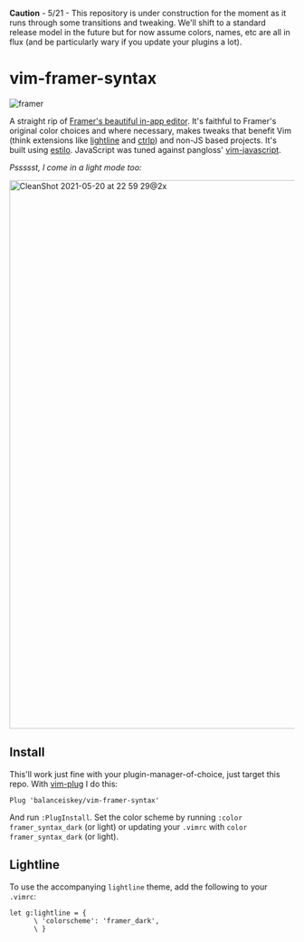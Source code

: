 **Caution** - 5/21 - This repository is under construction for the moment as it runs through some transitions and tweaking. We'll shift to a standard release model in the future but for now assume colors, names, etc are all in flux (and be particularly wary if you update your plugins a lot).

# vim-framer-syntax

![framer](https://user-images.githubusercontent.com/470240/60213611-64a8c380-9853-11e9-9933-b3d42d767a0e.gif)


A straight rip of [Framer's beautiful in-app editor](https://www.framer.com/support/using-framer/code-editor/). It's faithful to Framer's original color choices and where necessary, makes tweaks that benefit Vim (think extensions like [lightline](https://github.com/itchyny/lightline.vim) and [ctrlp](https://github.com/kien/ctrlp.vim)) and non-JS based projects. It's built using [estilo](https://github.com/jacoborus/estilo). JavaScript was tuned against pangloss' [vim-javascript](https://github.com/pangloss/vim-javascript).

_Pssssst, I come in a light mode too:_

<img width="970" alt="CleanShot 2021-05-20 at 22 59 29@2x" src="https://user-images.githubusercontent.com/470240/119080086-12309d00-b9bf-11eb-8ec6-f504bfd3207b.png">


## Install

This'll work just fine with your plugin-manager-of-choice, just target this repo. With [vim-plug](https://github.com/junegunn/vim-plug) I do this:

```
Plug 'balanceiskey/vim-framer-syntax'
```

And run `:PlugInstall`. Set the color scheme by running `:color framer_syntax_dark` (or light) or updating your `.vimrc` with `color framer_syntax_dark` (or light).

## Lightline

To use the accompanying `lightline` theme, add the following to your `.vimrc`:

```
let g:lightline = {
      \ 'colorscheme': 'framer_dark',
      \ }
```


